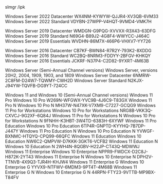slmgr /ipk <product key>

Windows Server 2022 Datacenter		        WX4NM-KYWYW-QJJR4-XV3QB-6VM33
Windows Server 2022 Standard		          VDYBN-27WPP-V4HQT-9VMD4-VMK7H

Windows Server 2019 Datacenter		        WMDGN-G9PQG-XVVXX-R3X43-63DFG
Windows Server 2019 Standard		          N69G4-B89J2-4G8F4-WWYCC-J464C
Windows Server 2019 Essentials		        WVDHN-86M7X-466P6-VHXV7-YY726

Windows Server 2016 Datacenter		        CB7KF-BWN84-R7R2Y-793K2-8XDDG
Windows Server 2016 Standard		          WC2BQ-8NRM3-FDDYY-2BFGV-KHKQY
Windows Server 2016 Essentials		        JCKRF-N37P4-C2D82-9YXRT-4M63B

Windows Server (Semi-Annual Channel versions)
Windows Server, versions 20H2, 2004, 1909, 1903, and 1809
Windows Server Datacenter			          6NMRW-2C8FM-D24W7-TQWMY-CWH2D
Windows Server Standard			            N2KJX-J94YW-TQVFB-DG9YT-724CC


Windows 11 and Windows 10 (Semi-Annual Channel versions)
Windows 11 Pro
Windows 10 Pro					                W269N-WFGWX-YVC9B-4J6C9-T83GX
Windows 11 Pro N
Windows 10 Pro N					              MH37W-N47XK-V7XM9-C7227-GCQG9
Windows 11 Pro for Workstations
Windows 10 Pro for Workstations		      NRG8B-VKK3Q-CXVCJ-9G2XF-6Q84J
Windows 11 Pro for Workstations N
Windows 10 Pro for Workstations N	      9FNHH-K3HBT-3W4TD-6383H-6XYWF
Windows 11 Pro Education
Windows 10 Pro Education			          6TP4R-GNPTD-KYYHQ-7B7DP-J447Y
Windows 11 Pro Education N
Windows 10 Pro Education N			        YVWGF-BXNMC-HTQYQ-CPQ99-66QFC
Windows 11 Education
Windows 10 Education				            NW6C2-QMPVW-D7KKK-3GKT6-VCFB2
Windows 11 Education N
Windows 10 Education N			            2WH4N-8QGBV-H22JP-CT43Q-MDWWJ
Windows 11 Enterprise
Windows 10 Enterprise				            NPPR9-FWDCX-D2C8J-H872K-2YT43
Windows 11 Enterprise N
Windows 10 Enterprise N			            DPH2V-TTNVB-4X9Q3-TJR4H-KHJW4
Windows 11 Enterprise G
Windows 10 Enterprise G			            YYVX9-NTFWV-6MDM3-9PT4T-4M68B
Windows 11 Enterprise G N
Windows 10 Enterprise G N			          44RPN-FTY23-9VTTB-MP9BX-T84FV
